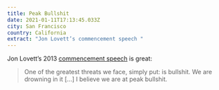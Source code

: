 ```yaml
---
title: Peak Bullshit
date: 2021-01-11T17:13:45.033Z
city: San Francisco
country: California
extract: "Jon Lovett’s commencement speech "
---
```

Jon Lovett’s 2013 [commencement speech](https://youtu.be/JHl80Wmpj40) is great:

> One of the greatest threats we face, simply put: is bullshit. We are drowning in it [...] I believe we are at peak bullshit.